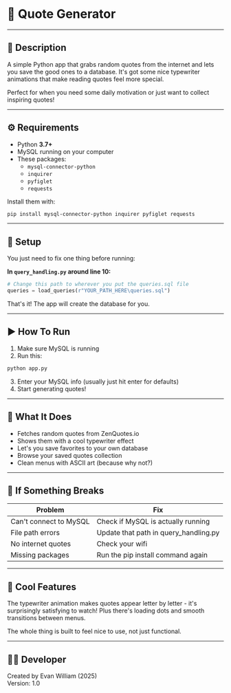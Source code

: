 # 💭 Quote Generator

---

## 📜 Description

A simple Python app that grabs random quotes from the internet and lets you save the good ones to a database. It's got some nice typewriter animations that make reading quotes feel more special.

Perfect for when you need some daily motivation or just want to collect inspiring quotes!

---

## ⚙️ Requirements

- Python **3.7+**
- MySQL running on your computer
- These packages:
  - `mysql-connector-python`
  - `inquirer` 
  - `pyfiglet`
  - `requests`

Install them with:
```bash
pip install mysql-connector-python inquirer pyfiglet requests
```

---

## 📂 Setup

You just need to fix one thing before running:

**In `query_handling.py` around line 10:**
```python
# Change this path to wherever you put the queries.sql file
queries = load_queries(r"YOUR_PATH_HERE\queries.sql")
```

That's it! The app will create the database for you.

---

## ▶️ How To Run

1. Make sure MySQL is running
2. Run this:
```bash
python app.py
```
3. Enter your MySQL info (usually just hit enter for defaults)
4. Start generating quotes!

---

## 🎯 What It Does

- Fetches random quotes from ZenQuotes.io
- Shows them with a cool typewriter effect
- Let's you save favorites to your own database  
- Browse your saved quotes collection
- Clean menus with ASCII art (because why not?)

---

## 🧰 If Something Breaks

| Problem | Fix |
|---------|-----|
| Can't connect to MySQL | Check if MySQL is actually running |
| File path errors | Update that path in query_handling.py |
| No internet quotes | Check your wifi |
| Missing packages | Run the pip install command again |

---

## 🎨 Cool Features

The typewriter animation makes quotes appear letter by letter - it's surprisingly satisfying to watch! Plus there's loading dots and smooth transitions between menus.

The whole thing is built to feel nice to use, not just functional.

---

## 👨‍💻 Developer  
Created by Evan William (2025)  
Version: 1.0
